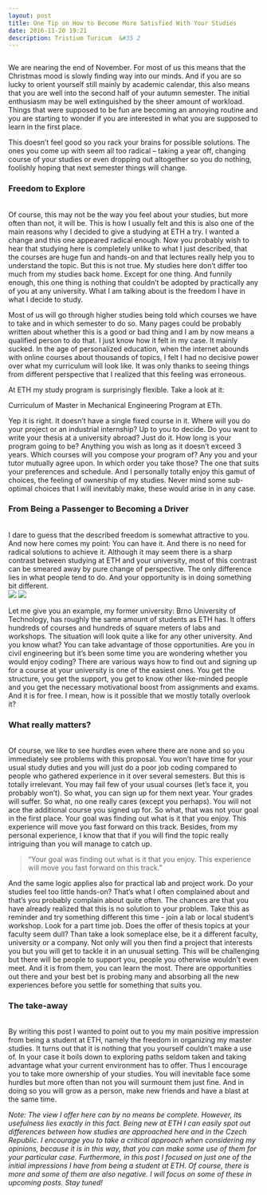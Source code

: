 ```yaml
---
layout: post
title: One Tip on How to Become More Satisfied With Your Studies
date: 2016-11-20 19:21
description: Tristium Turicum  &#35 2
---
```

<div class="img_row">
	<img class="col three" src="{{ site.baseurl }}/img/education1.jpeg" alt="" title="Education"/>
</div>
<div class="col three caption"> 
</div>

We are nearing the end of November. For most of us this means that the Christmas mood is slowly finding way into our minds. And if you are so lucky to orient yourself still mainly by academic calendar, this also means that you are well into the second half of your autumn semester. The initial enthusiasm may be well extinguished by the sheer amount of workload. Things that were supposed to be fun are becoming an annoying routine and you are starting to wonder if you are interested in what you are supposed to learn in the first place. 

This doesn’t feel good so you rack your brains for possible solutions. The ones you come up with seem all too radical – taking a year off, changing course of your studies or even dropping out altogether so you do nothing, foolishly hoping that next semester things will change.



### Freedom to Explore
<br/>
Of course, this may not be the way you feel about your studies, but more often than not, it will be. This is how I usually felt and this is also one of the main reasons why I decided to give a studying at ETH a try. I wanted a change and this one appeared radical enough. Now you probably wish to hear that studying here is completely unlike to what I just described, that the courses are huge fun and hands-on and that lectures really help you to understand the topic. But this is not true. My studies here don’t differ too much from my studies back home. Except for one thing. And funnily enough, this one thing is nothing that couldn’t be adopted by practically any of you at any university. What I am talking about is the freedom I have in what I decide to study. 

Most of us will go through higher studies being told which courses we have to take and in which semester to do so. Many pages could be probably written about whether this is a good or bad thing and I am by now means a qualified person to do that. I just know how it felt in my case. It mainly sucked. In the age of personalized education, when the internet abounds with online courses about thousands of topics, I felt I had no decisive power over what my curriculum will look like. It was only thanks to seeing things from different perspective that I realized that this feeling was erroneous.

At ETH my study program is surprisingly flexible. Take a look at it:
<div class="img_row">
	<img class="col three" src="{{ site.baseurl }}/img/program.PNG" alt="" title="MasterStudyProgram"/>
</div>
<div class="col three caption"> 
Curriculum of Master in Mechanical Engineering Program at ETh.
</div>
 
Yep it is right. It doesn’t have a single fixed course in it. Where will you do your project or an industrial internship? Up to you to decide. Do you want to write your thesis at a university abroad? Just do it. How long is your program going to be? Anything you wish as long as it doesn’t exceed 3 years. Which courses will you compose your program of? Any you and your tutor mutually agree upon. In which order you take those? The one that suits your preferences and schedule. And I personally totally enjoy this gamut of choices, the feeling of ownership of my studies. Never mind some sub-optimal choices that I will inevitably make, these would arise in in any case.



### From Being a Passenger to Becoming a Driver
<br/>
I dare to guess that the described freedom is somewhat attractive to you. And now here comes my point: You can have it. And there is no need for radical solutions to achieve it. Although it may seem there is a sharp contrast between studying at ETH and your university, most of this contrast can be smeared away by pure change of perspective. The only difference lies in what people tend to do. And your opportunity is in doing something bit different. 

<div class="img_row">
	<img class="col one" src="{{ site.baseurl }}/img/passenger1.jpg">
	<img class="col two" src="{{ site.baseurl }}/img/driver2.jpeg">
</div>

Let me give you an example, my former university: Brno University of Technology, has roughly the same amount of students as ETH has. It offers hundreds of courses and hundreds of square meters of labs and workshops. The situation will look quite a like for any other university. And you know what? You can take advantage of those opportunities. Are you in civil engineering but it’s been some time you are wondering whether you would enjoy coding? There are various ways how to find out and signing up for a course at your university is one of the easiest ones. You get the structure, you get the support, you get to know other like-minded people and you get the necessary motivational boost from assignments and exams. And it is for free.  I mean, how is it possible that we mostly totally overlook it?



### What really matters?
<br/>
Of course, we like to see hurdles even where there are none and so you immediately see problems with this proposal. You won’t have time for your usual study duties and you will just do a poor job coding compared to people who gathered experience in it over several semesters. But this is totally irrelevant. You may fail few of your usual courses (let’s face it, you probably won’t). So what, you can sign up for them next year. Your grades will suffer. So what, no one really cares (except you perhaps). You will not ace the additional course you signed up for. So what, that was not your goal in the first place. Your goal was finding out what is it that you enjoy. This experience will move you fast forward on this track. Besides, from my personal experience, I know that that if you will find the topic really intriguing than you will manage to catch up.

> “Your goal was finding out what is it that you enjoy. This experience will move you fast forward on this track.”

And the same logic applies also for practical lab and project work. Do your studies feel too little hands-on? That’s what I often complained about and that’s you probably complain about quite often. The chances are that you have already realized that this is no solution to your problem. Take this as reminder and try something different this time - join a lab or local student’s workshop. Look for a part time job. Does the offer of thesis topics at your faculty seem dull? Than take a look someplace else, be it a different faculty, university or a company. Not only will you then find a project that interests you but you will get to tackle it in an unusual setting. This will be challenging but there will be people to support you, people you otherwise wouldn’t even meet. And it is from them, you can learn the most. There are opportunities out there and your best bet is probing many and absorbing all the new experiences before you settle for something that suits you.



### The take-away
<br/>
By writing this post I wanted to point out to you my main positive impression from being a student at ETH, namely the freedom in organizing my master studies. It turns out that it is nothing that you yourself couldn’t make a use of. In your case it boils down to exploring paths seldom taken and taking advantage what your current environment has to offer. Thus I encourage you to take more ownership of your studies. You will inevitable face some hurdles but more often than not you will surmount them just fine. And in doing so you will grow as a person, make new friends and have a blast at the same time.
<br/>


*Note:
The view I offer here can by no means be complete. However, its usefulness lies exactly in this fact. Being new at ETH I can easily spot out differences between how studies are approached here and in the Czech Republic. I encourage you to take a critical approach when considering my opinions, because it is in this way, that you can make some use of them for your particular case.
Furthermore, in this post I focused on just one of the initial impressions I have from being a student at ETH. Of course, there is more and some of them are also negative. I will focus on some of these in upcoming posts. Stay tuned!*
